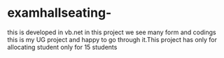 # examhallseating-
this is developed in vb.net
 in this project we see many form and codings
 this is my UG project and happy to go through it.This project has only for allocating student only for 15 students
